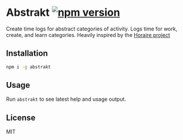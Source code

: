 # Abstrakt [![npm version](https://badge.fury.io/js/abstrakt.svg)](https://badge.fury.io/js/abstrakt) 
 
Create time logs for abstract categories of activity. Logs time for work, create, and learn categories. Heavily inspired by the [Horaire project](https://wiki.xxiivv.com/#calendar)

## Installation
```bash
npm i -g abstrakt
```

## Usage
Run `abstrakt` to see latest help and usage output.

## License
MIT
